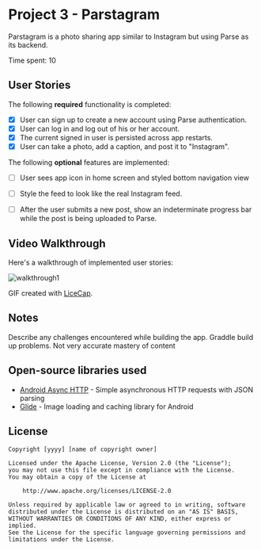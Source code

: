 # Project 3 - Parstagram

Parstagram is a photo sharing app similar to Instagram but using Parse as its backend.

Time spent: 10

## User Stories

The following **required** functionality is completed:

- [x] User can sign up to create a new account using Parse authentication.
- [x] User can log in and log out of his or her account.
- [x] The current signed in user is persisted across app restarts.
- [x] User can take a photo, add a caption, and post it to "Instagram".

The following **optional** features are implemented:

- [ ] User sees app icon in home screen and styled bottom navigation view
- [ ] Style the feed to look like the real Instagram feed.
- [ ] After the user submits a new post, show an indeterminate progress bar while the post is being uploaded to Parse.


## Video Walkthrough

Here's a walkthrough of implemented user stories:

[comment]: <> (![walkthrough]&#40;https://user-images.githubusercontent.com/77946229/160297213-98f5d653-305c-41a9-9698-bef527e3d455.gif&#41;)

![walkthrough1](https://user-images.githubusercontent.com/77946229/160297225-4ac5132f-0572-498a-be31-562bc997e575.gif)

GIF created with [LiceCap](http://www.cockos.com/licecap/).

## Notes

Describe any challenges encountered while building the app.
Graddle build up problems.
Not very accurate mastery of content

## Open-source libraries used

- [Android Async HTTP](https://github.com/codepath/CPAsyncHttpClient) - Simple asynchronous HTTP requests with JSON parsing
- [Glide](https://github.com/bumptech/glide) - Image loading and caching library for Android

## License

    Copyright [yyyy] [name of copyright owner]

    Licensed under the Apache License, Version 2.0 (the "License");
    you may not use this file except in compliance with the License.
    You may obtain a copy of the License at

        http://www.apache.org/licenses/LICENSE-2.0

    Unless required by applicable law or agreed to in writing, software
    distributed under the License is distributed on an "AS IS" BASIS,
    WITHOUT WARRANTIES OR CONDITIONS OF ANY KIND, either express or implied.
    See the License for the specific language governing permissions and
    limitations under the License.
